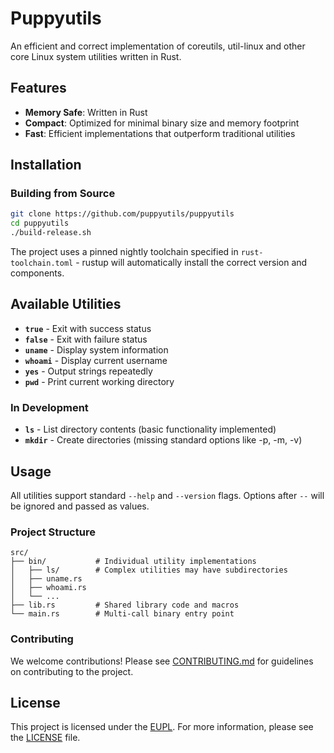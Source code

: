 # Puppyutils

An efficient and correct implementation of coreutils, util-linux and other core
Linux system utilities written in Rust.

## Features

- **Memory Safe**: Written in Rust
- **Compact**: Optimized for minimal binary size and memory footprint
- **Fast**: Efficient implementations that outperform traditional utilities

## Installation

### Building from Source

```bash
git clone https://github.com/puppyutils/puppyutils
cd puppyutils
./build-release.sh
```

The project uses a pinned nightly toolchain specified in `rust-toolchain.toml` -
rustup will automatically install the correct version and components.

## Available Utilities

- **`true`** - Exit with success status
- **`false`** - Exit with failure status
- **`uname`** - Display system information
- **`whoami`** - Display current username
- **`yes`** - Output strings repeatedly
- **`pwd`** - Print current working directory

### In Development

- **`ls`** - List directory contents (basic functionality implemented)
- **`mkdir`** - Create directories (missing standard options like -p, -m, -v)

## Usage

All utilities support standard `--help` and `--version` flags. Options after
`--` will be ignored and passed as values.

### Project Structure

```
src/
├── bin/           # Individual utility implementations
│   ├── ls/        # Complex utilities may have subdirectories
│   ├── uname.rs
│   ├── whoami.rs
│   └── ...
├── lib.rs         # Shared library code and macros
└── main.rs        # Multi-call binary entry point
```

### Contributing

We welcome contributions! Please see [CONTRIBUTING.md](CONTRIBUTING.md) for
guidelines on contributing to the project.

## License

This project is licensed under the [EUPL](https://eupl.eu/). For more
information, please see the [LICENSE](LICENSE) file.
